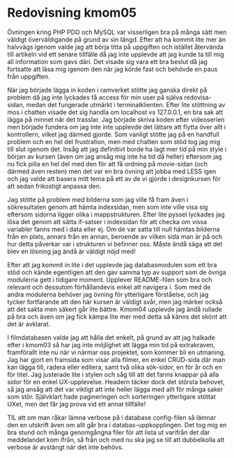 ---
---
Redovisning kmom05
=========================
Övningen kring PHP PDO och MySQL var visserligen bra på många sätt men väldigt överväldigande på grund av sin längd. Efter att ha kommit lite mer än halvvägs igenom valde jag att börja titta på uppgiften och istället återvända till artikeln vid ett senare tillfälle då jag inte upplevde att jag kunde ta till mig all information som gavs däri. Det visade sig vara ett bra beslut då jag fortsatte att läsa mig igenom den när jag körde fast och behövde en paus från uppgiften.  

När jag började lägga in koden i ramverket stötte jag ganska direkt på problem då jag inte lyckades få access för min user på själva redovisa-sidan, medan det fungerade utmärkt i terminalklienten. Efter lite stöttning av mos i chatten visade det sig handla om localhost vs 127.0.0.1, en bra sak att lägga på minnet när det trasslar. Jag började skriva koden efter videoserien men började fundera om jag inte inte upplevde det lättare att flytta över allt i kontrollern, vilket jag därmed gjorde. Som vanligt stötte jag på en handfull problem och en hel del frustration, men med chatten som stöd tog jag mig till slut igenom det. Insåg att jag definitivt borde ha lagt mer tid på min style i början av kursen (även om jag ansåg mig inte ha tid då heller) eftersom jag nu fick pilla en hel del med den för att få ordning på movie-sidan (och därmed även resten) men det var en bra övning att jobba med LESS igen och jag valde att basera mitt tema på ett av de vi gjorde i designkursen för att sedan frikostigt anpassa den.   

Jag stötte på problem med bilderna som jag ville få fram även i sökresultaten genom att hämta indexsidan, men som inte ville visa sig eftersom sidorna ligger olika i mappstrukturen. Efter lite pyssel lyckades jag lösa det genom att sätta if-satser i indexsidan för att checka om vissa variabler fanns med i data eller ej. Om de var satta till null hämtas bilderna från en plats, annars från en annan, beroende av vilken sida man är på och hur detta påverkar var i strukturen vi befinner oss. Måste ändå säga att det blev en lösning jag ändå är väldigt nöjd med!  

Efter att jag kommit in lite i det upplevde jag databasmodulen som ett bra stöd och kände egentligen att den gav samma typ av support som de övriga modulerna gett i tidigare moment. Upplever README-filen som bra och relevant och dessutom förhållandevis enkel att navigera i. Som med de andra modulerna behöver jag övning för ytterligare förståelse, och jag tycker fortfarande att den här kursen är väldigt svår, men jag märker också att det sakta men säkert går lite bättre. Kmom04 upplevde jag ändå rullade på bra och även om jag fick kämpa lite mer med detta så känns det skönt att det är avklarat.  

I filmdatabasen valde jag att hålla det enkelt, på grund av att jag halkade efter i kmom03 så har jag inte möjlighet att lägga min tid på extrakraven, framförallt inte nu när vi närmar oss projektet, som kommer bli en utmaning. Jag har gjort en framsida som visar alla filmer, en enkel CRUD-sida där man kan lägga till, radera eller editera, samt två olika sök-sidor, en för år och en för titel. Jag justerade lite i stylen och såg till att det fanns knappar på alla sidor för en enkel UX-upplevelse. Headern täcker dock det största behovet, så jag ansåg att det var viktigt att inte heller lägga med allt för många saker som stör. Självklart hade pagineringen och sorteringen ytterligare stöttat UXet, men det får jag prova vid ett annat tillfälle!  

TIL att om man råkar lämna verbose på i database config-filen så lämnar den en utskrift även om allt går bra i databas-uppkopplingen. Det tog mig en bra stund och många genomgångna filer för att lista ut varifrån det där meddelandet kom ifrån, så från och med nu ska jag se till att dubbelkolla att verbose är avstängt när det inte behövs.
